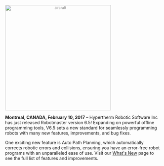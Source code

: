 <div style="font-size:80%; text-align: center; float:center;margin-right: 1em; color:grey;"><img src="/img/blog/v65-article-pic.jpg" alt="aircraft" style="width:342px; display: block;margin-bottom: 0.2em;"></div>

**Montreal, CANADA, February 10, 2017** – Hypertherm Robotic Software Inc has just released Robotmaster version 6.5! Expanding on powerful offline programming tools, V6.5 sets a new standard for seamlessly programming robots with many new features, improvements, and bug fixes.

One exciting new feature is Auto Path Planning, which automatically corrects robotic errors and collisions, ensuring you have an error-free robot programs with an unparalleled ease of use. Visit our <a href="https://www.robotmaster.com/en/whats-new" target="_blank">What's New</a> page to see the full list of features and improvements.
